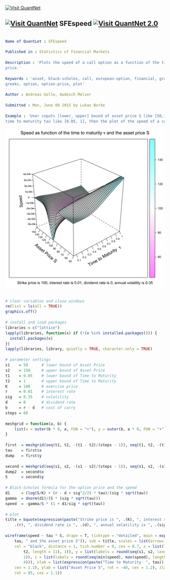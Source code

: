 
[<img src="https://github.com/QuantLet/Styleguide-and-Validation-procedure/blob/master/pictures/banner.png" alt="Visit QuantNet">](http://quantlet.de/index.php?p=info)

## [<img src="https://github.com/QuantLet/Styleguide-and-Validation-procedure/blob/master/pictures/qloqo.png" alt="Visit QuantNet">](http://quantlet.de/) **SFEspeed** [<img src="https://github.com/QuantLet/Styleguide-and-Validation-procedure/blob/master/pictures/QN2.png" width="60" alt="Visit QuantNet 2.0">](http://quantlet.de/d3/ia)

```yaml

Name of QuantLet : SFEspeed

Published in : Statistics of Financial Markets

Description : 'Plots the speed of a call option as a function of the time to maturity and the asset
price.'

Keywords : 'asset, black-scholes, call, european-option, financial, graphical representation,
greeks, option, option-price, plot'

Author : Andreas Golle, Awdesch Melzer

Submitted : Mon, June 08 2015 by Lukas Borke

Example : 'User inputs [lower, upper] bound of asset price S like [50,150], [lower, upper] bound of
time to maturity tau like [0.05, 1], then the plot of the speed of a call option is given.'

```

![Picture1](SFEspeed-1.png)


```r

# clear variables and close windows
rm(list = ls(all = TRUE))
graphics.off()

# install and load packages
libraries = c("lattice")
lapply(libraries, function(x) if (!(x %in% installed.packages())) {
  install.packages(x)
})
lapply(libraries, library, quietly = TRUE, character.only = TRUE)

# parameter settings
s1    = 50      # lower bound of Asset Price
s2    = 150     # upper bound of Asset Price 
t1    = 0.05    # lower bound of Time to Maturity
t2    = 1       # upper bound of Time to Maturity
K     = 100     # exercise price 
r     = 0.01    # interest rate
sig   = 0.35    # volatility
d     = 0       # dividend rate
b     = r - d   # cost of carry
steps = 60

meshgrid = function(a, b) {
    list(x = outer(b * 0, a, FUN = "+"), y = outer(b, a * 0, FUN = "+"))
}

first  = meshgrid(seq(t1, t2, -(t1 - t2)/(steps - 1)), seq(t1, t2, -(t1 - t2)/(steps - 1)))
tau    = first$x
dump   = first$y

second = meshgrid(seq(s1, s2, -(s1 - s2)/(steps - 1)), seq(s1, s2, -(s1 - s2)/(steps - 1)))
dump2  = second$x
S      = second$y

# Black-Scholes formula for the option price and the speed
d1     = (log(S/K) + (r - d + sig^2/2) * tau)/(sig * sqrt(tau))
gamma  = dnorm(d1)/(S * (sig * sqrt(tau)))
speed  = -gamma/S * (1 + d1/sig * sqrt(tau))

# plot
title = bquote(expression(paste("Strike price is ", .(K), ", interest rate is ", 
    .(r), ", dividend rate is ", .(d), ", annual volatility is ", .(sig))))

wireframe(speed ~ tau * S, drape = T, ticktype = "detailed", main = expression(paste("Speed as function of the time to maturity ", 
    tau, " and the asset price S")), sub = title, scales = list(arrows = FALSE, 
    col = "black", distance = 1, tick.number = 8, cex = 0.7, x = list(labels = round(seq(t1, 
        t2, length = 11), 1)), y = list(labels = round(seq(s1, s2, length = 11), 
        1)), z = list(labels = round(seq(min(speed), max(speed), length = 11), 
        4))), xlab = list(expression(paste("Time to Maturity  ", tau)), rot = 30, 
    cex = 1.2), ylab = list("Asset Price S", rot = -40, cex = 1.2), zlab = list("Speed", 
    rot = 95, cex = 1.1)) 

```

